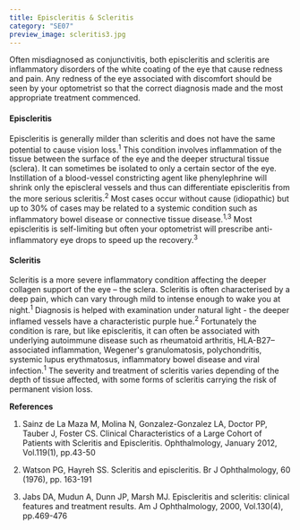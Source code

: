 ```yaml
---
title: Episcleritis & Scleritis
category: "SE07"
preview_image: scleritis3.jpg
---
```


<div class="employee-heading">
<p>Often misdiagnosed as conjunctivitis, both episcleritis and scleritis are inflammatory disorders of the white coating of the eye that cause redness and pain. Any redness of the eye associated with discomfort should be seen by your optometrist so that the correct diagnosis made and the most appropriate treatment commenced. </p>
</div>

#### Episcleritis

Episcleritis is generally milder than scleritis and does not have the same potential to cause vision loss.<sup>1</sup> This condition involves inflammation of the tissue between the surface of the eye and the deeper structural tissue (sclera). It can sometimes be isolated to only a certain sector of the eye. Instillation of a blood-vessel constricting agent like phenylephrine will shrink only the episcleral vessels and thus can differentiate episcleritis from the more serious scleritis.<sup>2</sup> Most cases occur without cause (idiopathic) but up to 30% of cases may be related to a systemic condition such as inflammatory bowel disease or connective tissue disease.<sup>1,3</sup> Most episcleritis is self-limiting but often your optometrist will prescribe anti-inflammatory eye drops to speed up the recovery.<sup>3</sup>

#### Scleritis

Scleritis is a more severe inflammatory condition affecting the deeper collagen support of the eye – the sclera. Scleritis is often characterised by a deep pain, which can vary through mild to intense enough to wake you at night.<sup>1</sup> Diagnosis is helped with examination under natural light - the deeper inflamed vessels have a characteristic purple hue.<sup>2</sup> Fortunately the condition is rare, but like episcleritis, it can often be associated with underlying autoimmune disease such as rheumatoid arthritis, HLA-B27–associated inflammation, Wegener's granulomatosis, polychondritis, systemic lupus erythmatosus, inflammatory bowel disease and viral infection.<sup>1</sup> The severity and treatment of scleritis varies depending of the depth of tissue affected, with some forms of scleritis carrying the risk of permanent vision loss.

<b>References</b>

1. Sainz de La Maza M, Molina N, Gonzalez-Gonzalez LA, Doctor PP, Tauber J, Foster CS. Clinical Characteristics of a Large Cohort of Patients with Scleritis and Episcleritis. Ophthalmology, January 2012, Vol.119(1), pp.43-50

2. Watson PG, Hayreh SS. Scleritis and episcleritis. Br J Ophthalmology, 60 (1976), pp. 163-191

3. Jabs DA, Mudun A, Dunn JP, Marsh MJ. Episcleritis and scleritis: clinical features and treatment results. Am J Ophthalmology, 2000, Vol.130(4), pp.469-476
